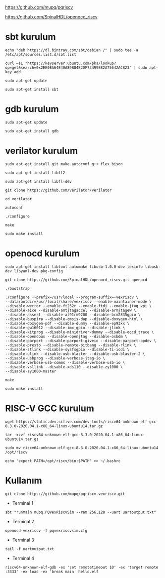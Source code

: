 https://github.com/mupq/pqriscv

https://github.com/SpinalHDL/openocd_riscv


# sbt kurulum
```
echo "deb https://dl.bintray.com/sbt/debian /" | sudo tee -a /etc/apt/sources.list.d/sbt.list
```
```
curl –sL "https://keyserver.ubuntu.com/pks/lookup?op=get&search=0x2EE0EA64E40A89B84B2DF73499E82A75642AC823" | sudo apt-key add
```
```
sudo apt-get update
```
```
sudo apt-get install sbt
```


# gdb kurulum
```
sudo apt-get update
```
```
sudo apt-get install gdb
```


# verilator kurulum
```
sudo apt-get install git make autoconf g++ flex bison
```
```
sudo apt-get install libfl2
```
```
sudo apt-get install libfl-dev
```
```
git clone https://github.com/verilator/verilator
```
```
cd verilator
```
```
autoconf
```
```
./configure
```
```
make
```
```
sudo make install
```


# openocd kurulum

```
sudo apt-get install libtool automake libusb-1.0.0-dev texinfo libusb-dev libyaml-dev pkg-config
```
```
git clone https://github.com/SpinalHDL/openocd_riscv.git openocd
```
```
./bootstrap
```
```
./configure --prefix=/usr/local --program-suffix=-vexriscv \
--datarootdir=/usr/local/share/vexriscv --enable-maintainer-mode \
--disable-werror --enable-ft232r --enable-ftdi --enable-jtag_vpi \
--disable-aice --disable-amtjtagaccel --disable-armjtagew \
--disable-assert --disable-at91rm9200 --disable-bcm2835gpio \
--disable-buspira --disable-cmsis-dap --disable-doxygen-html \
--disable-doxygen-pdf --disable-dummy --disable-ep93xx \
--disable-gw16012 --disable-imx_gpio --disable-jlink \
--disable-kitprog --disable-minidriver-dummy --disable-oocd_trace \
--disable-opendous --disable-openjtag --disable-osbdm \
--disable-parport --disable-parport-giveio --disable-parport-ppdev \
--disable-presto --disable-remote-bitbang --disable-rlink \
--disable-stlink --disable-sysfsgpio --disable-ti-icdi \
--disable-ulink --disable-usb-blaster --disable-usb-blaster-2 \
--disable-usbprog --disable-verbose-jtag-io \
--disable-verbose-usb-comms --disable-verbose-usb-io \
--disable-vsllink --disable-xds110 --disable-zy1000 \
--disable-zy1000-master
```
```
make
```
```
sudo make install
```


# RISC-V GCC kurulum

```
wget https://static.dev.sifive.com/dev-tools/riscv64-unknown-elf-gcc-8.3.0-2020.04.1-x86_64-linux-ubuntu14.tar.gz
```
```
tar -xzvf riscv64-unknown-elf-gcc-8.3.0-2020.04.1-x86_64-linux-ubuntu14.tar.gz
```
```
sudo mv riscv64-unknown-elf-gcc-8.3.0-2020.04.1-x86_64-linux-ubuntu14 /opt/riscv
```
```
echo 'export PATH=/opt/riscv/bin:$PATH' >> ~/.bashrc
```


# Kullanım

```
git clone https://github.com/mupq/pqriscv-vexriscv.git
```

- Terminal 1
```
sbt "runMain mupq.PQVexRiscvSim --ram 256,128 --uart uartoutput.txt"
```

- Terminal 2
```
openocd-vexriscv -f pqvexriscvsim.cfg
```

- Terminal 3
```
tail -f uartoutput.txt
```

- Terminal 4
```
riscv64-unknown-elf-gdb -ex 'set remotetimeout 10' -ex 'target remote
:3333' -ex load -ex 'break main' hello.elf
```